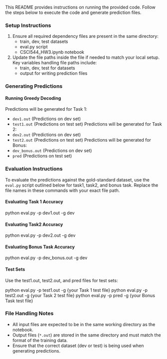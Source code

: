 This README provides instructions on running the provided code. Follow the steps below to execute the code and generate prediction files.

### Setup Instructions
1. Ensure all required dependency files are present in the same directory:
   - train, dev, test datasets
   - eval.py script
   - CSCI544_HW3.ipynb notebook
2. Update the file paths inside the file if needed to match your local setup. Key variables handling file paths include:
   - train, dev, test for datasets
   - output for writing prediction files

### Generating Predictions

#### Running Greedy Decoding
Predictions will be generated for Task 1:
- `dev1.out` (Predictions on dev set)
- `test1.out` (Predictions on test set)
Predictions will be generated for Task 2:
- `dev2.out` (Predictions on dev set)
- `test2.out` (Predictions on test set)
Predictions will be generated for Bonus:
- `dev_bonus.out` (Predictions on dev set)
- `pred` (Predictions on test set)


### Evaluation Instructions
To evaluate the predictions against the gold-standard dataset, use the `eval.py` script outlined below for task1, task2, and bonus task.
Replace the file names in these commands with your exact file path.

#### Evaluating Task 1 Accuracy

python eval.py -p dev1.out -g dev


#### Evaluating Task2 Accuracy

python eval.py -p dev2.out -g dev

#### Evaluating Bonus Task Accuracy

python eval.py -p dev_bonus.out -g dev

#### Test Sets
Use the test1.out, test2.out, and pred files for test sets:

python eval.py -p test1.out -g {your Task 1 test file}
python eval.py -p test2.out -g {your Task 2 test file}
python eval.py -p pred -g {your Bonus Task test file}


### File Handling Notes
- All input files are expected to be in the same working directory as the notebook.
- Output files (`*.out`) are stored in the same directory and must match the format of the training data.
- Ensure that the correct dataset (dev or test) is being used when generating predictions.
